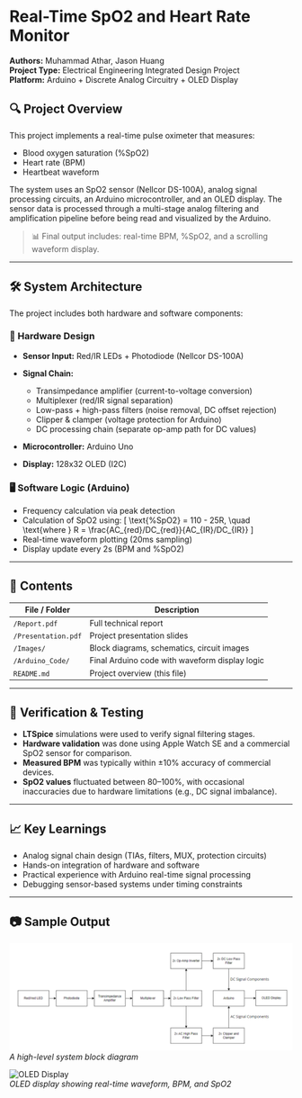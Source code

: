 # Real-Time SpO2 and Heart Rate Monitor

**Authors:** Muhammad Athar, Jason Huang  
**Project Type:** Electrical Engineering Integrated Design Project  
**Platform:** Arduino + Discrete Analog Circuitry + OLED Display

## 🔍 Project Overview

This project implements a real-time pulse oximeter that measures:
- Blood oxygen saturation (%SpO2)
- Heart rate (BPM)
- Heartbeat waveform

The system uses an SpO2 sensor (Nellcor DS-100A), analog signal processing circuits, an Arduino microcontroller, and an OLED display. The sensor data is processed through a multi-stage analog filtering and amplification pipeline before being read and visualized by the Arduino.

> 📊 Final output includes: real-time BPM, %SpO2, and a scrolling waveform display.

---

## 🛠️ System Architecture

The project includes both hardware and software components:

### 🔧 Hardware Design
- **Sensor Input:** Red/IR LEDs + Photodiode (Nellcor DS-100A)
- **Signal Chain:**
  - Transimpedance amplifier (current-to-voltage conversion)
  - Multiplexer (red/IR signal separation)
  - Low-pass + high-pass filters (noise removal, DC offset rejection)
  - Clipper & clamper (voltage protection for Arduino)
  - DC processing chain (separate op-amp path for DC values)

- **Microcontroller:** Arduino Uno
- **Display:** 128x32 OLED (I2C)

### 🖥️ Software Logic (Arduino)
- Frequency calculation via peak detection
- Calculation of SpO2 using:
  \[
  \text{%SpO2} = 110 - 25R, \quad \text{where } R = \frac{AC_{red}/DC_{red}}{AC_{IR}/DC_{IR}}
  \]
- Real-time waveform plotting (20ms sampling)
- Display update every 2s (BPM and %SpO2)

---

## 📂 Contents

| File / Folder            | Description                                     |
|--------------------------|-------------------------------------------------|
| `/Report.pdf`            | Full technical report                           |
| `/Presentation.pdf`      | Project presentation slides                     |
| `/Images/`               | Block diagrams, schematics, circuit images     |
| `/Arduino_Code/`         | Final Arduino code with waveform display logic |
| `README.md`              | Project overview (this file)                   |

---

## 🧪 Verification & Testing

- **LTSpice** simulations were used to verify signal filtering stages.
- **Hardware validation** was done using Apple Watch SE and a commercial SpO2 sensor for comparison.
- **Measured BPM** was typically within ±10% accuracy of commercial devices.
- **SpO2 values** fluctuated between 80–100%, with occasional inaccuracies due to hardware limitations (e.g., DC signal imbalance).

---

## 📈 Key Learnings

- Analog signal chain design (TIAs, filters, MUX, protection circuits)
- Hands-on integration of hardware and software
- Practical experience with Arduino real-time signal processing
- Debugging sensor-based systems under timing constraints

---

## 📷 Sample Output

![Block Diagram](Images/High_Level.png)  
*A high-level system block diagram*

![OLED Display](Images/OLED.GIF)  
*OLED display showing real-time waveform, BPM, and SpO2*
